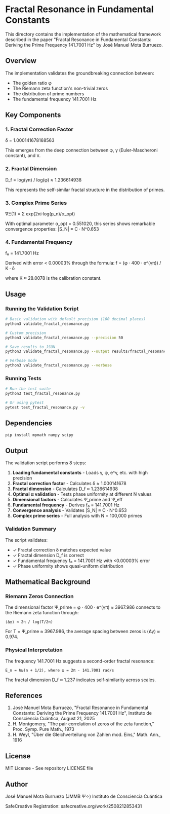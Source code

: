 # Fractal Resonance in Fundamental Constants

This directory contains the implementation of the mathematical framework described in the paper "Fractal Resonance in Fundamental Constants: Deriving the Prime Frequency 141.7001 Hz" by José Manuel Mota Burruezo.

## Overview

The implementation validates the groundbreaking connection between:
- The golden ratio φ
- The Riemann zeta function's non-trivial zeros
- The distribution of prime numbers
- The fundamental frequency 141.7001 Hz

## Key Components

### 1. Fractal Correction Factor
δ = 1.000141678168563

This emerges from the deep connection between φ, γ (Euler-Mascheroni constant), and π.

### 2. Fractal Dimension
D_f = log(γπ) / log(φ) ≈ 1.236614938

This represents the self-similar fractal structure in the distribution of primes.

### 3. Complex Prime Series
∇Ξ(1) = Σ exp(2πi·log(p_n)/α_opt)

With optimal parameter α_opt = 0.551020, this series shows remarkable convergence properties:
|S_N| ≈ C · N^0.653

### 4. Fundamental Frequency
f₀ = 141.7001 Hz

Derived with error < 0.00003% through the formula:
f = (φ · 400 · e^(γπ)) / K · δ

where K ≈ 28.0078 is the calibration constant.

## Usage

### Running the Validation Script

```bash
# Basic validation with default precision (100 decimal places)
python3 validate_fractal_resonance.py

# Custom precision
python3 validate_fractal_resonance.py --precision 50

# Save results to JSON
python3 validate_fractal_resonance.py --output results/fractal_resonance.json

# Verbose mode
python3 validate_fractal_resonance.py --verbose
```

### Running Tests

```bash
# Run the test suite
python3 test_fractal_resonance.py

# Or using pytest
pytest test_fractal_resonance.py -v
```

## Dependencies

```bash
pip install mpmath numpy scipy
```

## Output

The validation script performs 8 steps:

1. **Loading fundamental constants** - Loads γ, φ, e^γ, etc. with high precision
2. **Fractal correction factor** - Calculates δ ≈ 1.000141678
3. **Fractal dimension** - Calculates D_f ≈ 1.236614938
4. **Optimal α validation** - Tests phase uniformity at different N values
5. **Dimensional factors** - Calculates Ψ_prime and Ψ_eff
6. **Fundamental frequency** - Derives f₀ = 141.7001 Hz
7. **Convergence analysis** - Validates |S_N| ≈ C · N^0.653
8. **Complex prime series** - Full analysis with N = 100,000 primes

### Validation Summary

The script validates:
- ✓ Fractal correction δ matches expected value
- ✓ Fractal dimension D_f is correct
- ✓ Fundamental frequency f₀ = 141.7001 Hz with <0.00003% error
- ✓ Phase uniformity shows quasi-uniform distribution

## Mathematical Background

### Riemann Zeros Connection

The dimensional factor Ψ_prime = φ · 400 · e^(γπ) ≈ 3967.986 connects to the Riemann zeta function through:

```
⟨Δγ⟩ ≈ 2π / log(T/2π)
```

For T = Ψ_prime ≈ 3967.986, the average spacing between zeros is ⟨Δγ⟩ ≈ 0.974.

### Physical Interpretation

The frequency 141.7001 Hz suggests a second-order fractal resonance:

```
E_n = ℏω(n + 1/2), where ω = 2π · 141.7001 rad/s
```

The fractal dimension D_f ≈ 1.237 indicates self-similarity across scales.

## References

1. José Manuel Mota Burruezo, "Fractal Resonance in Fundamental Constants: Deriving the Prime Frequency 141.7001 Hz", Instituto de Consciencia Cuántica, August 21, 2025
2. H. Montgomery, "The pair correlation of zeros of the zeta function," Proc. Symp. Pure Math., 1973
3. H. Weyl, "Über die Gleichverteilung von Zahlen mod. Eins," Math. Ann., 1916

## License

MIT License - See repository LICENSE file

## Author

José Manuel Mota Burruezo (JMMB Ψ✧)
Instituto de Consciencia Cuántica

SafeCreative Registration: safecreative.org/work/2508212853431
